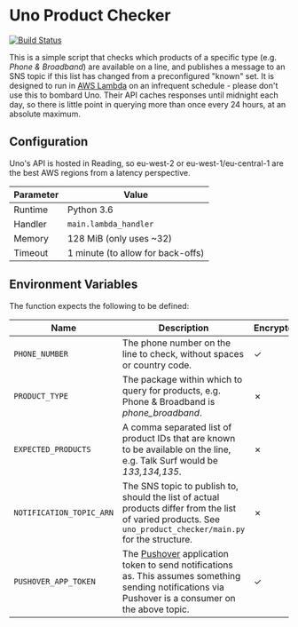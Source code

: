 # Uno Product Checker

[![Build Status](https://travis-ci.org/gebn/uno-product-checker.svg?branch=master)](https://travis-ci.org/gebn/uno-product-checker)

This is a simple script that checks which products of a specific type (e.g.
*Phone & Broadband*) are available on a line, and publishes a message to an SNS
topic if this list has changed from a preconfigured "known" set. It is designed
to run in [AWS Lambda](https://aws.amazon.com/lambda/) on an infrequent
schedule - please don't use this to bombard Uno. Their API caches responses
until midnight each day, so there is little point in querying more than once
every 24 hours, at an absolute maximum.

## Configuration

Uno's API is hosted in Reading, so eu-west-2 or eu-west-1/eu-central-1 are the
best AWS regions from a latency perspective.

| Parameter | Value                             |
|-----------|-----------------------------------|
| Runtime   | Python 3.6                        |
| Handler   | `main.lambda_handler`             |
| Memory    | 128 MiB (only uses ~32)           |
| Timeout   | 1 minute (to allow for back-offs) |

## Environment Variables

The function expects the following to be defined:

| Name                     | Description                                                                                                                                                                   | Encrypted? |
|--------------------------|-------------------------------------------------------------------------------------------------------------------------------------------------------------------------------|------------|
| `PHONE_NUMBER`           | The phone number on the line to check, without spaces or country code.                                                                                                        | ✓          |
| `PRODUCT_TYPE`           | The package within which to query for products, e.g. Phone & Broadband is *phone_broadband*.                                                                                  | ✗          |
| `EXPECTED_PRODUCTS`      | A comma separated list of product IDs that are known to be available on the line, e.g. Talk Surf would be *133,134,135*.                                                      | ✗          |
| `NOTIFICATION_TOPIC_ARN` | The SNS topic to publish to, should the list of actual products differ from the list of varied products. See `uno_product_checker/main.py` for the structure.                 | ✗          |
| `PUSHOVER_APP_TOKEN`     | The [Pushover](https://pushover.net/) application token to send notifications as. This assumes something sending notifications via Pushover is a consumer on the above topic. | ✓          |
